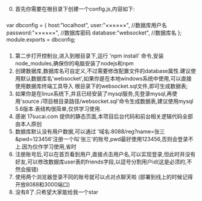0. 首先你需要在根目录下创建一个config.js,内容如下:
#####
var dbconfig = {
	host:"localhost",
    user:"××××××",	//数据库用户名
    password:"××××××",	//数据库密码
    database:"websocket",	//数据库名
};
module.exports = dbconfig;
#####
1. 第二步打开控制台,进入到根目录下,运行 'npm install' 命令,安装node_modules,确保你的电脑安装了nodejs和npm
2. 创建数据库,数据库名可自定义,不过需要修改配置文件的database属性.建议使用默认数据库名'websocket',如果你是在本地windows系统中使用,可以直接使用数据库终端工具导入
根目录下的websocket.sql文件,即可生成数据表;
3. 如果你是在linux系统下,并且已经安装了mysql服务,先登录mysql,再使用'source /项目根目录路径/websocket.sql'命令生成数据表,建议使用mysql 5.6版本.表结构很简单,仅供学习使用.
4. 感谢 17sucai.com 提供的静态页面,本项目后台代码和前台相关逻辑代码全部由本人原创
5. 数据库默认没有用户数据,可以通过 '域名:8088/reg?name=张三&pwd=123456'注册一个叫'张三'的账号,pwd最好使用123456,否则会登录不上.因为仅作学习使用,省时
6. 注册账号后,可以在首页看到用户,直接点击用户名,可以实现登录,但此时并没有好友,可以修改数据库user表的friends字段,以逗号分割用户id(这是必须的,不然会报错)
7. 使用两个浏览器登录不同的账号就可以点对点聊天啦 (部署到线上的时候记得开放8088和3000端口)
8. 没有8了.只希望大家能给我一个star
